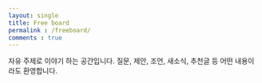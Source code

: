 ```yaml
---
layout: single
title: Free board
permalink : /freeboard/
comments : true
---
```


자유 주제로 이야기 하는 공간입니다. 질문, 제안, 조언, 새소식, 추천글 등 어떤 내용이라도
환영합니다.
 <br />
 <br />
 <br />

